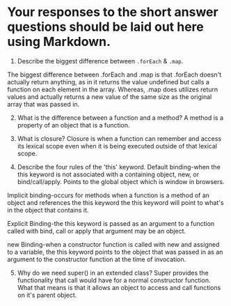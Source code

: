 # Your responses to the short answer questions should be laid out here using Markdown.
1. Describe the biggest difference between `.forEach` & `.map`.

The biggest difference between .forEach and .map is that .forEach doesn't actually return anything, as in it returns the value undefined but calls a function on each element in the array. Whereas, .map does utilizes return values and actually returns a new value of the same size as the original array that was passed in.

2. What is the difference between a function and a method?
A method is a property of an object that is a function.

3. What is closure?
Closure is when a function can remember and access its lexical scope even when it is being executed outside of that lexical scope.

4. Describe the four rules of the 'this' keyword.
Default binding-when the this keyword is not associated with a containing object, new, or bind/call/apply.  Points to the global object which is window in browsers.

Implicit binding-occurs for methods when a function is a method of an object and references the this keyword the this keyword will point to what's in the object that contains it.

Explicit Binding-the this keyword is passed as an argument to a function called with bind, call or apply that argument may be an object.  

new Binding-when a constructor function is called with new and assigned to a variable, the this keyword points to the object that was passed in as an argument to the constructor function at the time of invocation.  

5. Why do we need super() in an extended class?
Super provides the functionality that call would have for a normal constructor function.  What that means is that it allows an object to access and call functions on it's parent object.